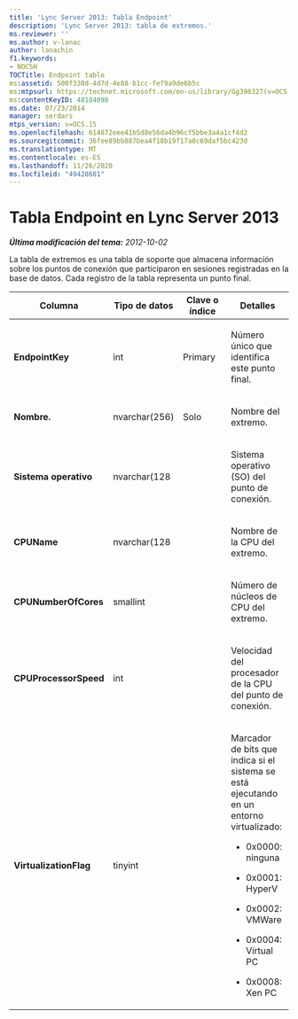 ```yaml
---
title: 'Lync Server 2013: Tabla Endpoint'
description: 'Lync Server 2013: tabla de extremos.'
ms.reviewer: ''
ms.author: v-lanac
author: lanachin
f1.keywords:
- NOCSH
TOCTitle: Endpoint table
ms:assetid: 500f330d-4d7d-4e88-b1cc-fef9a9de6b5c
ms:mtpsurl: https://technet.microsoft.com/en-us/library/Gg398327(v=OCS.15)
ms:contentKeyID: 48184098
ms.date: 07/23/2014
manager: serdars
mtps_version: v=OCS.15
ms.openlocfilehash: 614872eee41b5d8e56da4b96cf5bbe3a4a1cf4d2
ms.sourcegitcommit: 36fee89bb887bea4f18b19f17a8c69daf5bc423d
ms.translationtype: MT
ms.contentlocale: es-ES
ms.lasthandoff: 11/26/2020
ms.locfileid: "49428681"
---
```

# <a name="endpoint-table-in-lync-server-2013"></a>Tabla Endpoint en Lync Server 2013

<div data-xmlns="http://www.w3.org/1999/xhtml">

<div class="topic" data-xmlns="http://www.w3.org/1999/xhtml" data-msxsl="urn:schemas-microsoft-com:xslt" data-cs="https://msdn.microsoft.com/">

<div data-asp="https://msdn2.microsoft.com/asp">



</div>

<div id="mainSection">

<div id="mainBody">

<span> </span>

_**Última modificación del tema:** 2012-10-02_

La tabla de extremos es una tabla de soporte que almacena información sobre los puntos de conexión que participaron en sesiones registradas en la base de datos. Cada registro de la tabla representa un punto final.


<table>
<colgroup>
<col style="width: 25%" />
<col style="width: 25%" />
<col style="width: 25%" />
<col style="width: 25%" />
</colgroup>
<thead>
<tr class="header">
<th><strong>Columna</strong></th>
<th><strong>Tipo de datos</strong></th>
<th><strong>Clave o índice</strong></th>
<th><strong>Detalles</strong></th>
</tr>
</thead>
<tbody>
<tr class="odd">
<td><p><strong>EndpointKey</strong></p></td>
<td><p>int</p></td>
<td><p>Primary</p></td>
<td><p>Número único que identifica este punto final.</p></td>
</tr>
<tr class="even">
<td><p><strong>Nombre.</strong></p></td>
<td><p>nvarchar(256)</p></td>
<td><p>Solo</p></td>
<td><p>Nombre del extremo.</p></td>
</tr>
<tr class="odd">
<td><p><strong>Sistema operativo</strong></p></td>
<td><p>nvarchar(128</p></td>
<td><p> </p></td>
<td><p>Sistema operativo (SO) del punto de conexión.</p></td>
</tr>
<tr class="even">
<td><p><strong>CPUName</strong></p></td>
<td><p>nvarchar(128</p></td>
<td></td>
<td><p>Nombre de la CPU del extremo.</p></td>
</tr>
<tr class="odd">
<td><p><strong>CPUNumberOfCores</strong></p></td>
<td><p>smallint</p></td>
<td></td>
<td><p>Número de núcleos de CPU del extremo.</p></td>
</tr>
<tr class="even">
<td><p><strong>CPUProcessorSpeed</strong></p></td>
<td><p>int</p></td>
<td></td>
<td><p>Velocidad del procesador de la CPU del punto de conexión.</p></td>
</tr>
<tr class="odd">
<td><p><strong>VirtualizationFlag</strong></p></td>
<td><p>tinyint</p></td>
<td></td>
<td><p>Marcador de bits que indica si el sistema se está ejecutando en un entorno virtualizado:</p>
<ul>
<li><p>0x0000: ninguna</p></li>
<li><p>0x0001: HyperV</p></li>
<li><p>0x0002: VMWare</p></li>
<li><p>0x0004: Virtual PC</p></li>
<li><p>0x0008: Xen PC</p></li>
</ul></td>
</tr>
</tbody>
</table>


</div>

<span> </span>

</div>

</div>

</div>

